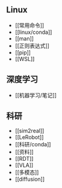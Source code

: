 ## Linux
- [[常用命令]]
- [[linux/conda]]
- [[man]]
- [[正则表达式]]
- [[pip]]
- [[WSL]]
## 深度学习
- [[机器学习/笔记]]
## 科研
- [[sim2real]]
- [[LeRobot]]
- [[科研/conda]]
- [[资料]]
- [[RDT]]
- [[VLA]]
- [[多模态]]
- [[diffusion]]